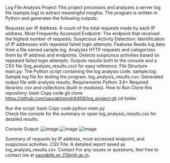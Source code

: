 Log File Analysis Project
This project processes and analyzes a server log file (sample.log) to extract meaningful insights. The program is written in Python and generates the following outputs:

Requests per IP Address: A count of the total requests made by each IP address.
Most Frequently Accessed Endpoint: The endpoint that received the highest number of requests.
Suspicious Activity Detection: Identification of IP addresses with repeated failed login attempts.
Features
Reads log data from a file named sample.log.
Analyzes HTTP requests and categorizes them by IP address and endpoints.
Detects suspicious activities based on repeated failed login attempts.
Outputs results both to the console and a CSV file (log_analysis_results.csv) for easy reference.
File Structure
main.py: The Python script containing the log analysis code.
sample.log: Sample log file for testing the program.
log_analysis_results.csv: Generated output file with analysis results.
Requirements
Python 3.6+
Required libraries: csv and collections (built-in modules).
How to Run
Clone this repository:
bash
Copy code
git clone https://github.com/saurabhsingh6409/log_project.git
cd folder

Run the script:
bash
Copy code
python main.py  
Check the console for the summary or open log_analysis_results.csv for detailed results.

Console Output:
![image](https://github.com/user-attachments/assets/0473c029-214f-41b0-bb07-3d04b30bb0f0)
![image](https://github.com/user-attachments/assets/040a943f-8985-4a98-b0c1-6c7fb8e74fbd)
![image](https://github.com/user-attachments/assets/2613a0d8-0899-4a5d-9098-eec1ceac728e)



Summary of requests by IP address, most accessed endpoint, and suspicious activities.
CSV File:
A detailed report saved as log_analysis_results.csv.
Contact
For any issues or questions, feel free to contact me at saurabhk.ec.21@nitj.ac.in.

